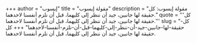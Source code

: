 +++
author = "إيسوب"
title = "مقولة إيسوب"
description = "مقولة إيسوب: كل حقيقة لها جانبين، جيد أن ننظر إلى كليهما، قبل أن نلزم أنفسنا لاحدهما."
quote = '''كل حقيقة لها جانبين، جيد أن ننظر إلى كليهما، قبل أن نلزم أنفسنا لاحدهما.''' 
slug = "كل-حقيقة-لها-جانبين-جيد-أن-ننظر-إلى-كليهما-قبل-أن-نلزم-أنفسنا-لاحدهما"
+++
كل حقيقة لها جانبين، جيد أن ننظر إلى كليهما، قبل أن نلزم أنفسنا لاحدهما.
